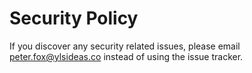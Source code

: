 # Security Policy

If you discover any security related issues, please email peter.fox@ylsideas.co instead of using the issue tracker.
